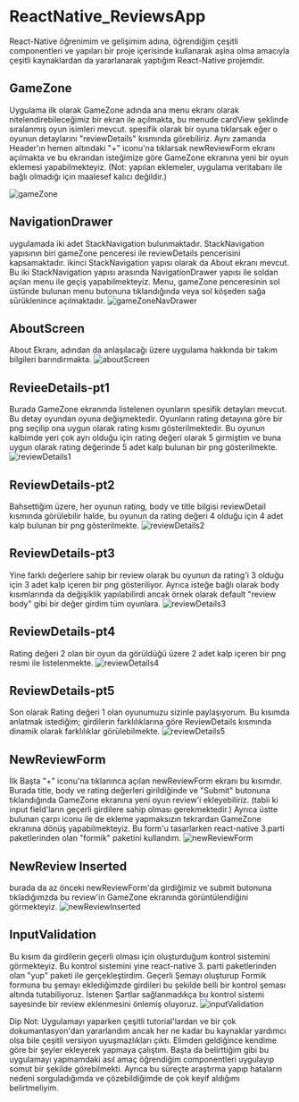 # ReactNative_ReviewsApp
React-Native öğrenimim ve gelişimim adına, öğrendiğim çeşitli componentleri ve yapıları bir proje içerisinde kullanarak aşina olma amacıyla çeşitli kaynaklardan da yararlanarak yaptığım React-Native projemdir.


## GameZone
Uygulama ilk olarak GameZone adında ana menu ekranı olarak nitelendirebileceğimiz bir ekran ile açılmakta, bu menude cardView şeklinde sıralanmış oyun isimleri mevcut.
spesifik olarak bir oyuna tıklarsak eğer o oyunun detaylarını "reviewDetails" kısmında görebiliriz.
Aynı zamanda Header'ın hemen altındaki "+" iconu'na tıklarsak newReviewForm ekranı açılmakta ve bu ekrandan isteğimize göre GameZone ekranına yeni bir oyun eklemesi yapabilmekteyiz.
(Not: yapılan eklemeler, uygulama veritabanı ile bağlı olmadığı için maalesef kalıcı değildir.)



![gameZone](https://user-images.githubusercontent.com/44782947/93664462-e8158c80-fa77-11ea-88fc-792909bef4fa.jpeg)


## NavigationDrawer
uygulamada iki adet StackNavigation bulunmaktadır. StackNavigation yapısının biri gameZone penceresi ile reviewDetails pencerisini kapsamaktadır.
ikinci StackNavigation yapısı olarak da About ekranı mevcut. Bu iki StackNavigation yapısı arasında NavigationDrawer yapısı ile soldan açılan menu ile geçiş yapabilmekteyiz.
Menu, gameZone penceresinin sol üstünde bulunan menu butonuna tıklandığında veya sol köşeden sağa sürüklenince açılmaktadır.
![gameZoneNavDrawer](https://user-images.githubusercontent.com/44782947/93664531-47739c80-fa78-11ea-809c-6a8b12fb94fe.jpeg)


## AboutScreen
About Ekranı, adından da anlaşılacağı üzere uygulama hakkında bir takım bilgileri barındırmakta.
![aboutScreen](https://user-images.githubusercontent.com/44782947/93664595-e4363a00-fa78-11ea-8416-f099b639c503.jpeg)


## RevieeDetails-pt1
Burada GameZone ekranında listelenen oyunların spesifik detayları mevcut. Bu detay oyundan oyuna değişmektedir.
Oyunların rating detayına göre bir png seçilip ona uygun olarak rating kısmı gösterilmektedir. Bu oyunun kalbimde yeri çok ayrı olduğu için rating değeri olarak 5 girmiştim
ve buna uygun olarak rating değerinde 5 adet kalp bulunan bir png gösterilmekte.
![reviewDetails1](https://user-images.githubusercontent.com/44782947/93664672-5c9cfb00-fa79-11ea-9230-7214b0264eb1.jpeg)


## ReviewDetails-pt2
Bahsettiğim üzere, her oyunun rating, body ve title bilgisi reviewDetail kısmında görülebilir halde, bu oyunun da rating değeri 4 olduğu için 
4 adet kalp bulunan bir png gösterilmekte.
![reviewDetails2](https://user-images.githubusercontent.com/44782947/93664753-ee0c6d00-fa79-11ea-8cae-1caee1c3ee99.jpeg)


## ReviewDetails-pt3
Yine farklı değerlere sahip bir review olarak bu oyunun da rating'i 3 olduğu için 3 adet kalp içeren bir png gösteriliyor. Ayrıca isteğe bağlı olarak
body kısımlarında da değişiklik yapılabilirdi ancak örnek olarak default "review body" gibi bir değer girdim tüm oyunlara.
![reviewDetails3](https://user-images.githubusercontent.com/44782947/93664811-47749c00-fa7a-11ea-861a-97381274f7bc.jpeg)


## ReviewDetails-pt4
Rating değeri 2 olan bir oyun da görüldüğü üzere 2 adet kalp içeren bir png resmi ile listelenmekte.
![reviewDetails4](https://user-images.githubusercontent.com/44782947/93664864-afc37d80-fa7a-11ea-8296-c59c060cc513.jpeg)


## ReviewDetails-pt5
Son olarak Rating değeri 1 olan oyunumuzu sizinle paylaşıyorum.
Bu kısımda anlatmak istediğim; girdilerin farklılıklarına göre ReviewDetails kısmında dinamik olarak farklılıklar görülebilmekte.
![reviewDetails5](https://user-images.githubusercontent.com/44782947/93664900-f618dc80-fa7a-11ea-9f43-cc9d0c991221.jpeg)


## NewReviewForm
İlk Başta "+" iconu'na tıklanınca açılan newReviewForm ekranı bu kısımdır. Burada title, body ve rating değerleri girildiğinde ve "Submit" butonuna tıklandığında 
GameZone ekranına yeni oyun review'i ekleyebiliriz. (tabii ki input field'ların geçerli girdilere sahip olması gerekmektedir.) 
Ayrıca üstte bulunan çarpı iconu ile de ekleme yapmaksızın tekrardan GameZone ekranına dönüş yapabilmekteyiz.
Bu form'u tasarlarken react-native 3.parti paketlerinden olan "formik" paketini kullandım.
![newReviewForm](https://user-images.githubusercontent.com/44782947/93665015-d8984280-fa7b-11ea-8b17-49911be9a623.jpeg)


## NewReview Inserted
burada da az önceki newReviewForm'da girdiğimiz ve submit butonuna tıkladığımzda bu review'in GameZone ekranında görüntülendiğini görmekteyiz.
![newReviewInserted](https://user-images.githubusercontent.com/44782947/93665093-7ee44800-fa7c-11ea-84dd-b233278ee06d.jpeg)


## InputValidation
Bu kısım da girdilerin geçerli olması için oluşturduğum kontrol sistemini görmekteyiz. Bu kontrol sistemini yine react-native 3. parti paketlerinden olan
"yup" paketi ile gerçekleştirdim. Geçerli Şemayı oluşturup Formik formuna bu şemayı eklediğimzde girdileri bu şekilde belli bir kontrol şeması altında tutabiliyoruz.
İstenen Şartlar sağlanmadıkça bu kontrol sistemi sayesinde bir review eklenmesini önlemiş oluyoruz.
![inputValidation](https://user-images.githubusercontent.com/44782947/93665122-c9fe5b00-fa7c-11ea-9709-38af35151639.jpeg)


Dip Not: Uygulamayı yaparken çeşitli tutorial'lardan ve bir çok dokumantasyon'dan yararlandım ancak her ne kadar bu kaynaklar yardımcı olsa bile çeşitli versiyon uyuşmazlıkları çıktı.
Elimden geldiğince kendime göre bir şeyler ekleyerek yapmaya çalıştım. Başta da belirttiğim gibi bu uygulamayı yapmamdaki asıl amaç öğrendiğim componentleri uygulayıp somut bir şekilde görebilmekti.
Ayrıca bu süreçte araştırma yapıp hataların nedeni sorguladığımda ve çözebildiğimde de çok keyif aldığımı belirtmeliyim.

